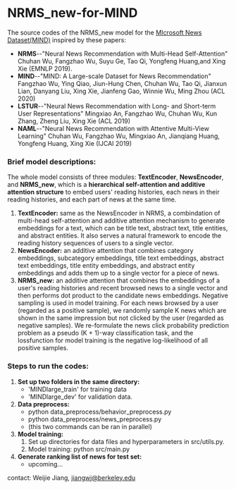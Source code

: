 # NRMS_new-for-MIND

The source codes of the NRMS_new model for the [MIcrosoft News Dataset(MIND)](https://msnews.github.io/) inspired by these papers:

* **NRMS**--"Neural News Recommendation with Multi-Head Self-Attention" Chuhan Wu, Fangzhao Wu, Suyu Ge, Tao Qi, Yongfeng Huang,and Xing Xie (EMNLP 2019). 
* **MIND**--"MIND: A Large-scale Dataset for News Recommendation" Fangzhao Wu, Ying Qiao, Jiun-Hung Chen, Chuhan Wu, Tao Qi, Jianxun Lian, Danyang Liu, Xing Xie, Jianfeng Gao, Winnie Wu, Ming Zhou (ACL 2020)
* **LSTUR**--"Neural News Recommendation with Long- and Short-term User Representations" Mingxiao An, Fangzhao Wu, Chuhan Wu, Kun Zhang, Zheng Liu, Xing Xie (ACL 2019)
* **NAML**--"Neural News Recommendation with Attentive Multi-View Learning" Chuhan Wu, Fangzhao Wu, Mingxiao An, Jianqiang Huang, Yongfeng Huang, Xing Xie (IJCAI 2019)

### Brief model descriptions:

The whole model consists of three modules: **TextEncoder**, **NewsEncoder**, and **NRMS_new**, which is a **hierarchical self-attention and additive attention structure** to embed users' reading histories, each news in their reading histories, and each part of news at the same time. 

1. **TextEncoder:** same as the NewsEncoder in NRMS, a combindation of multi-head self-attention and additive attention mechanism to generate embeddings for a text, which can be title text, abstract text, title entities, and abstract entities. It also serves a natural framework to encode the reading history sequences of users to a single vector.
2. **NewsEncoder:** an additive attention that combines category embeddings, subcategory embeddings, title text embeddings, abstract text embeddings, title entity embeddings, and abstract entity embeddings and adds them up to a single vector for a piece of news.
3. **NRMS_new:** an additive attention that combines the embeddings of a user's reading histories and recent browsed news to a single vector and then performs dot product to the candidate news embeddings. Negative sampling is used in  model training. For each news browsed by a user (regarded as a positive sample), we randomly sample K news which are shown in the same impression but not clicked by the user (regarded as negative samples). We re-formulate the news click probability prediction problem as a pseudo (K + 1)-way classification task, and the lossfunction for model training is the negative log-likelihood of all positive samples.

### Steps to run the codes:

1. **Set up two folders in the same directory:**   
	* 'MINDlarge\_train' for training data
	* 'MINDlarge\_dev' for validation data.
2. **Data preprocess:**
	* python data\_preprocess/behavior\_preprocess.py
	* python data\_preprocess/news\_preprocess.py
	 * 	(this two commands can be ran in parallel)
3. **Model training:**
	1. 	Set up directories for data files and hyperparameters in src/utils.py.
	2. Model training: python src/main.py
3. **Generate ranking list of news for test set:**
	* 	upcoming... 


contact: Weijie Jiang, jiangwj@berkeley.edu	

